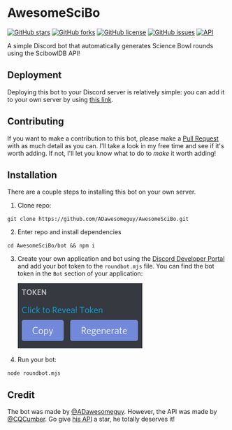 # AwesomeSciBo

[![GitHub stars](https://img.shields.io/github/stars/ADawesomeguy/AwesomeSciBo?color=blue&style=for-the-badge)](https://github.com/ADawesomeguy/AwesomeSciBo/stargazers)
[![GitHub forks](https://img.shields.io/github/forks/ADawesomeguy/AwesomeSciBo?style=for-the-badge)](https://github.com/ADawesomeguy/AwesomeSciBo/network)
[![GitHub license](https://img.shields.io/github/license/ADawesomeguy/AwesomeSciBo?color=blue&style=for-the-badge)](https://github.com/ADawesomeguy/AwesomeSciBo/blob/master/LICENSE)
[![GitHub issues](https://img.shields.io/github/issues/ADawesomeguy/AwesomeSciBo?color=blue&style=for-the-badge)](https://github.com/ADawesomeguy/AwesomeSciBo/issues)
[![API](https://img.shields.io/badge/API-ScibowlDB-blue?style=for-the-badge)](https://github.com/CQCumbers/ScibowlDB)

A simple Discord bot that automatically generates Science Bowl rounds using the ScibowlDB API!

## Deployment
Deploying this bot to your Discord server is relatively simple: you can add it to your own server by using [this link](http://scibot.adawesome.tech/).

## Contributing
If you want to make a contribution to this bot, please make a [Pull Request](https://github.com/ADawesomeguy/AwesomeSciBo/pulls) with as much detail as you can. I'll take a look in my free time and see if it's worth adding. If not, I'll let you know what to do to *make* it worth adding!

## Installation
There are a couple steps to installing this bot on your own server.
1) Clone repo:
```
git clone https://github.com/ADawesomeguy/AwesomeSciBo.git
```
2) Enter repo and install dependencies
```
cd AwesomeSciBo/bot && npm i
```
3) Create your own application and bot using the [Discord Developer Portal](https://discord.com/developers) and add your bot token to the `roundbot.mjs` file. You can find the bot token in the `Bot` section of your application:

    ![](images/discord-developer.png)

4) Run your bot:
```
node roundbot.mjs
```

## Credit
The bot was made by [@ADawesomeguy](https://github.com/ADawesomeguy). However, the API was made by [@CQCumber](https://github.com/CQCumber). Go give [his API](https://github.com/CQCumbers/ScibowlDB) a star, he totally deserves it!
